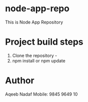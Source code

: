 # node-app-repo
This is Node App Repository

# Project build steps
1. Clone the repository - <repo-url>
2. npm install or npm update

# Author
Aqeeb Nadaf
Mobile: 9845 9649 10



